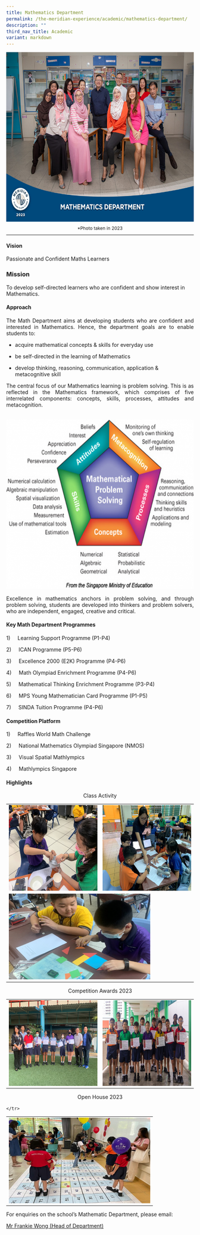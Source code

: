 ```yaml
---
title: Mathematics Department
permalink: /the-meridian-experience/academic/mathematics-department/
description: ""
third_nav_title: Academic
variant: markdown
---
```

<img src="/images/Our%20Staff/2023%20Dept%20Photos/Math__Formal_min.jpg" style="width:650px;height:455px;float:center">
<p style="line-height:0.5em; font-size: 12px; text-align:center;">*Photo taken in 2023</p>
<hr>

#### Vision
<p>Passionate and Confident Maths Learners</p>

### Mission
<p>To develop self-directed learners who are confident and show interest in Mathematics.</p>

#### Approach
<p align="justify">The Math Department aims at developing students who are confident and interested in Mathematics. Hence, the department goals are to enable students to:</p>

*   acquire mathematical concepts &amp; skills for everyday use  
    
*   be self-directed in the learning of Mathematics  
    
*   develop thinking, reasoning, communication, application &amp; metacognitive skill

<p align="justify">The central focus of our Mathematics learning is problem solving. This is as reflected in the Mathematics framework, which comprises of five interrelated components: concepts, skills, processes, attitudes and metacognition.</p>
<br>

<img src="/images/The%20Meridian%20Experience/Math%20Dept/mathematics-department-maths-720x486.png" style="width:650px;height:455px;float:center">

<p align="justify">Excellence in mathematics anchors in problem solving, and through problem solving, students are developed into thinkers and problem solvers, who are independent, engaged, creative and critical.</p>

#### Key Math Department Programmes

1)&nbsp;&nbsp;&nbsp;&nbsp; Learning Support Programme (P1-P4)

2)&nbsp;&nbsp;&nbsp;&nbsp; ICAN Programme (P5-P6)

3)&nbsp;&nbsp;&nbsp;&nbsp; Excellence 2000 (E2K) Programme (P4-P6)

4)&nbsp;&nbsp;&nbsp;&nbsp; Math Olympiad Enrichment Programme (P4-P6)

5)&nbsp;&nbsp;&nbsp;&nbsp; Mathematical Thinking Enrichment Programme (P3-P4)

6)&nbsp;&nbsp;&nbsp;&nbsp; MPS Young Mathematician Card Programme (P1-P5)

7)&nbsp;&nbsp;&nbsp;&nbsp; SINDA Tuition Programme (P4-P6)


#### Competition Platform

1)&nbsp;&nbsp;&nbsp;&nbsp; Raffles World Math Challenge

2)&nbsp;&nbsp;&nbsp;&nbsp; National Mathematics Olympiad Singapore (NMOS)

3)&nbsp;&nbsp;&nbsp;&nbsp; Visual Spatial Mathlympics

4)&nbsp;&nbsp;&nbsp;&nbsp; Mathlympics Singapore

#### Highlights

<p align="center">Class Activity</p><table style="width:100%">
  <tbody><tr>
    <td><img src="/images/The%20Meridian%20Experience/Math%20Dept/2024_Math2.jpg" style="width:380px;height:230px;float:center"></td>
    <td><img src="/images/The%20Meridian%20Experience/Math%20Dept/2024_Math3.jpg" style="width:380px;height:230px;float:center"></td>
  </tr>
		<tr>
    <td colspan="2"><img src="/images/The%20Meridian%20Experience/Math%20Dept/2024_Math4.jpg" style="width:380px;height:230px;float:center"></td>
	</tr>
		
</tbody></table>


<p align="center">Competition Awards 2023</p><table style="width:100%">
  <tbody><tr>
    <td><img src="/images/The%20Meridian%20Experience/Math%20Dept/2024_Math5.jpg" style="width:380px;height:230px;float:center"></td>
    <td><img src="/images/The%20Meridian%20Experience/Math%20Dept/2024_Math6.jpg" style="width:380px;height:230px;float:center"></td>
		
  </tr>

</tbody></table><p align="center">Open House 2023</p><table style="width:100%">
  <tbody>
		<tr>
    <td colspan="2"><img src="/images/The%20Meridian%20Experience/Math%20Dept/2024_Math1.jpg" style="width:380px;height:230px;float:center"></td>
			
	</tr>
</tbody></table>



<p>For enquiries on the school’s Mathematic Department, please email:</p>
<a href="mailto:wong_hoe_shyan@moe.edu.sg">Mr Frankie Wong (Head of Department)</a>